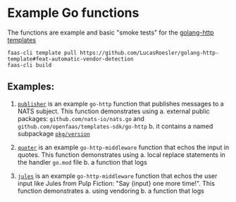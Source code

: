 # Example Go functions

The functions are example and basic "smoke tests" for the [golang-http templates](https://github.com/openfaas/golang-http-template)

```
faas-cli template pull https://github.com/LucasRoesler/golang-http-template#feat-automatic-vendor-detection
faas-cli build
```

## Examples:

1. [`publisher`](./publisher/) is an example `go-http` function that publishes messages to a NATS subject. This function demonstrates using
   a. external public packages: `github.com/nats-io/nats.go` and `github.com/openfaas/templates-sdk/go-http`
   b. it contains a named subpackage [`pkg/version`](./publisher/pkg/version/)

2. [`quoter`](./quoter/) is an example `go-http-middleware` function that echos the input in quotes. This function demonstrates using
   a. local replace statements in the handler `go.mod` file
   b. a function that logs

3. [`jules`](./jules/) is an example `go-http-middleware` function that echos the user input like Jules from Pulp Fiction: "Say {input} one more time!". This function demonstrates
   a. using vendoring
   b. a function that logs
